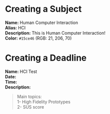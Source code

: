 

# Creating a Subject

**Name:** Human Computer Interaction  
**Alias:** HCI  
**Description:** This is Human Computer Interaction!  
**Color:** `#15ce46` (RGB: 21, 206, 70)

# Creating a Deadline

**Name:** HCI Test  
**Date:**  
**Time:**  
**Description:**
> Main topics:<br>
> 1- High Fidelity Prototypes<br>
> 2- SUS score